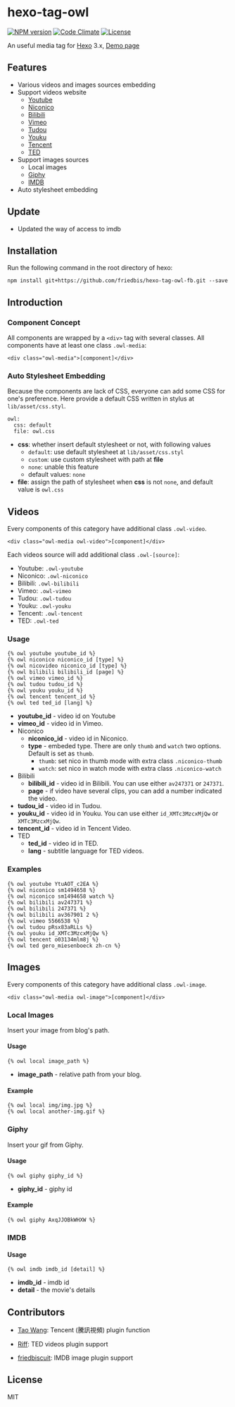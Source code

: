 # hexo-tag-owl #

[![NPM version](https://badge.fury.io/js/hexo-tag-owl.svg)](http://badge.fury.io/js/hexo-tag-owl)
[![Code Climate](https://codeclimate.com/github/m80126colin/hexo-tag-owl.png)](https://codeclimate.com/github/m80126colin/hexo-tag-owl)
[![License](http://img.shields.io/npm/l/hexo-tag-owl.svg)](LICENSE.md)

An useful media tag for [Hexo] 3.x, [Demo page]

## Features ##

* Various videos and images sources embedding
* Support videos website
  * [Youtube](https://www.youtube.com/)
  * [Niconico](http://www.nicovideo.jp/)
  * [Bilibili](http://www.bilibili.com/)
  * [Vimeo](https://vimeo.com/)
  * [Tudou](http://www.tudou.com/)
  * [Youku](http://www.youku.com/)
  * [Tencent](http://v.qq.com/)
  * [TED](http://www.ted.com/)
* Support images sources
  * Local images
  * [Giphy](http://giphy.com/)
  * [IMDB](https://www.imdb.com)
* Auto stylesheet embedding

## Update

- Updated the way of access to imdb


## Installation ##

Run the following command in the root directory of hexo:

```
npm install git+https://github.com/friedbis/hexo-tag-owl-fb.git --save
```

## Introduction ##

### Component Concept ###

All components are wrapped by a `<div>` tag with several classes. All components have at least one class `.owl-media`:

```
<div class="owl-media">[component]</div>
```

### Auto Stylesheet Embedding ###

Because the components are lack of CSS, everyone can add some CSS for one's preference. Here provide a default CSS written in stylus at `lib/asset/css.styl`.

```
owl:
  css: default
  file: owl.css
```

* **css**: whether insert default stylesheet or not, with following values
  * `default`: use default stylesheet at `lib/asset/css.styl`
  * `custom`: use custom stylesheet with path at **file**
  * `none`: unable this feature
  * default values: `none`
* **file**: assign the path of stylesheet when **css** is not `none`, and default value is `owl.css`

## Videos ##

Every components of this category have additional class `.owl-video`.

```
<div class="owl-media owl-video">[component]</div>
```

Each videos source will add additional class `.owl-[source]`:

* Youtube: `.owl-youtube`
* Niconico: `.owl-niconico`
* Bilibili: `.owl-bilibili`
* Vimeo: `.owl-vimeo`
* Tudou: `.owl-tudou`
* Youku: `.owl-youku`
* Tencent: `.owl-tencent`
* TED: `.owl-ted`

### Usage ###

```
{% owl youtube youtube_id %}
{% owl niconico niconico_id [type] %}
{% owl nicovideo niconico_id [type] %}
{% owl bilibili bilibili_id [page] %}
{% owl vimeo vimeo_id %}
{% owl tudou tudou_id %}
{% owl youku youku_id %}
{% owl tencent tencent_id %}
{% owl ted ted_id [lang] %}
```

* **youtube_id** - video id on Youtube
* **vimeo_id** - video id in Vimeo.
* Niconico
  * **niconico_id** - video id in Niconico.
  * **type** - embeded type. There are only `thumb` and `watch` two options. Default is set as `thumb`.
    * `thumb`: set nico in thumb mode with extra class `.niconico-thumb`
    * `watch`: set nico in watch mode with extra class `.niconico-watch`
* Bilibili
  * **bilibili_id** - video id in Bilibili. You can use either `av247371` or `247371`.
  * **page** - if video have several clips, you can add a number indicated the video.
* **tudou_id** - video id in Tudou.
* **youku_id** - video id in Youku. You can use either `id_XMTc3MzcxMjQw` or `XMTc3MzcxMjQw`.
* **tencent_id** - video id in Tencent Video.
* TED
  * **ted_id** - video id in TED.
  * **lang** - subtitle language for TED videos.

### Examples ###

```
{% owl youtube YtuAOT_c2EA %}
{% owl niconico sm1494658 %}
{% owl niconico sm1494658 watch %}
{% owl bilibili av247371 %}
{% owl bilibili 247371 %}
{% owl bilibili av367901 2 %}
{% owl vimeo 5566538 %}
{% owl tudou pRsx83aRLLs %}
{% owl youku id_XMTc3MzcxMjQw %}
{% owl tencent o03134mlm8j %}
{% owl ted gero_miesenboeck zh-cn %}
```

## Images ##

Every components of this category have additional class `.owl-image`.

```
<div class="owl-media owl-image">[component]</div>
```

### Local Images ###

Insert your image from blog\'s path.

#### Usage ####

```
{% owl local image_path %}
```

* **image_path** - relative path from your blog.

#### Example ####

```
{% owl local img/img.jpg %}
{% owl local another-img.gif %}
```

### Giphy ###

Insert your gif from Giphy.

#### Usage ####

```
{% owl giphy giphy_id %}
```

* **giphy_id** - giphy id

#### Example ####

```
{% owl giphy AxqJJOBkWHXW %}
```

### IMDB ###

#### Usage ####

```
{% owl imdb imdb_id [detail] %}
```

* **imdb_id** - imdb id
* **detail** - the movie's details


## Contributors ##

* [Tao Wang](https://github.com/twang2218): Tencent (騰訊視頻) plugin function
* [Riff](https://github.com/r12f): TED videos plugin support

* [friedbiscuit](https://github.com/friedbis): IMDB image plugin support

## License ##

MIT

[Hexo]: https://hexo.io
[Demo page]: http://m80126colin.github.io/hexo-tag-owl-demo/
